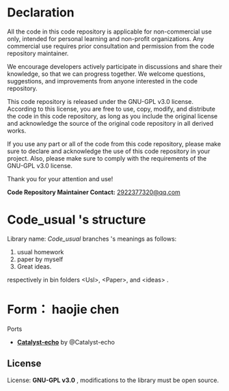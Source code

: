 # Declaration

All the code in this code repository is applicable for non-commercial use only, intended for personal learning and non-profit organizations. Any commercial use requires prior consultation and permission from the code repository maintainer.

We encourage developers actively participate in discussions and share their knowledge, so that we can progress together. We welcome questions, suggestions, and improvements from anyone interested in the code repository.

This code repository is released under the GNU-GPL v3.0 license. According to this license, you are free to use, copy, modify, and distribute the code in this code repository, as long as you include the original license and acknowledge the source of the original code repository in all derived works.

If you use any part or all of the code from this code repository, please make sure to declare and acknowledge the use of this code repository in your project. Also, please make sure to comply with the requirements of the GNU-GPL v3.0 license.

Thank you for your attention and use!

**Code Repository Maintainer Contact:** 2922377320@qq.com

# Code_usual 's structure

Library name: *Code_usual*
branches 's meanings as follows:
1. usual homework  
2. paper by myself 
3. Great ideas.

respectively in  bin folders \<Usl>, \<Paper>, and \<ideas> .


# Form： haojie chen

Ports
- [**Catalyst-echo**](https://github.com/Catalyst-echo) by @Catalyst-echo


License
-------
License: **GNU-GPL v3.0** , modifications to the library must be open source.
